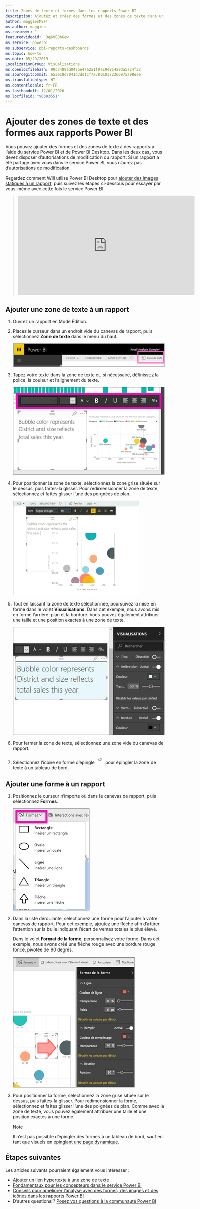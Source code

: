 ```yaml
---
title: Zones de texte et formes dans les rapports Power BI
description: Ajoutez et créez des formes et des zones de texte dans un rapport à l’aide du service Microsoft Power BI.
author: maggiesMSFT
ms.author: maggies
ms.reviewer: ''
featuredvideoid: _3q6VEBhGew
ms.service: powerbi
ms.subservice: pbi-reports-dashboards
ms.topic: how-to
ms.date: 05/29/2019
LocalizationGroup: Visualizations
ms.openlocfilehash: 90c7489ad047be47a2a1f9ac9e814a9da5724f32
ms.sourcegitcommit: 653e18d7041d3dd1cf7a38010372366975a98eae
ms.translationtype: HT
ms.contentlocale: fr-FR
ms.lasthandoff: 12/01/2020
ms.locfileid: "96393551"
---
```

# <a name="add-text-boxes-and-shapes-to-power-bi-reports"></a>Ajouter des zones de texte et des formes aux rapports Power BI
Vous pouvez ajouter des formes et des zones de texte à des rapports à l’aide du service Power BI et de Power BI Desktop. Dans les deux cas, vous devez disposer d’autorisations de modification du rapport. Si un rapport a été partagé avec vous dans le service Power BI, vous n’aurez pas d’autorisations de modification. 

Regardez comment Will utilise Power BI Desktop pour [ajouter des images statiques à un rapport](/learn/modules/visuals-in-power-bi/12-formatting), puis suivez les étapes ci-dessous pour essayer par vous-même avec cette fois le service Power BI.
> 
> <iframe width="560" height="315" src="https://www.youtube.com/embed/_3q6VEBhGew" frameborder="0" allowfullscreen></iframe>
> 

## <a name="add-a-text-box-to-a-report"></a>Ajouter une zone de texte à un rapport
1. Ouvrez un rapport en Mode Édition.

2. Placez le curseur dans un endroit vide du canevas de rapport, puis sélectionnez **Zone de texte** dans le menu du haut.
   
   ![Sélectionner Zone de texte](media/power-bi-reports-add-text-and-shapes/pbi_textbox.png)
3. Tapez votre texte dans la zone de texte et, si nécessaire, définissez la police, la couleur et l’alignement du texte. 
   
   ![Entrer du texte](media/power-bi-reports-add-text-and-shapes/pbi_textbox2new.png)
4. Pour positionner la zone de texte, sélectionnez la zone grise située sur le dessus, puis faites-la glisser. Pour redimensionner la zone de texte, sélectionnez et faites glisser l’une des poignées de plan. 
   
   ![Positionner la zone de texte](media/power-bi-reports-add-text-and-shapes/textboxsmaller.gif)

5. Tout en laissant la zone de texte sélectionnée, poursuivez la mise en forme dans le volet **Visualisations**. Dans cet exemple, nous avons mis en forme l’arrière-plan et la bordure. Vous pouvez également attribuer une taille et une position exactes à une zone de texte.  

   ![Mise en forme de la zone de texte](media/power-bi-reports-add-text-and-shapes/power-bi-borders.png)

6. Pour fermer la zone de texte, sélectionnez une zone vide du canevas de rapport. 

7. Sélectionnez l’icône en forme d’épingle  ![icône en forme d’épingle](media/power-bi-reports-add-text-and-shapes/pbi_pintile.png) pour épingler la zone de texte à un tableau de bord. 

## <a name="add-a-shape-to-a-report"></a>Ajouter une forme à un rapport
1. Positionnez le curseur n’importe où dans le canevas de rapport, puis sélectionnez **Formes**.
   
   ![Sélectionner les formes](media/power-bi-reports-add-text-and-shapes/power-bi-shapes.png)
2. Dans la liste déroulante, sélectionnez une forme pour l’ajouter à votre canevas de rapport. Pour cet exemple, ajoutez une flèche afin d’attirer l’attention sur la bulle indiquant l’écart de ventes totales le plus élevé. 
   
   Dans le volet **Format de la forme**, personnalisez votre forme. Dans cet exemple, nous avons créé une flèche rouge avec une bordure rouge foncé, pivotée de 90 degrés.
   
   ![Personnaliser la forme](media/power-bi-reports-add-text-and-shapes/power-bi-arrrow.png)
3. Pour positionner la forme, sélectionnez la zone grise située sur le dessus, puis faites-la glisser. Pour redimensionner la forme, sélectionnez et faites glisser l’une des poignées de plan. Comme avec la zone de texte, vous pouvez également attribuer une taille et une position exactes à une forme.

   > [!NOTE]
   > Il n’est pas possible d’épingler des formes à un tableau de bord, sauf en tant que visuels en [épinglant une page dynamique](service-dashboard-pin-live-tile-from-report.md). 
   > 
   > 

## <a name="next-steps"></a>Étapes suivantes

Les articles suivants pourraient également vous intéresser :

* [Ajouter un lien hypertexte à une zone de texte](service-add-hyperlink-to-text-box.md)
* [Fondamentaux pour les concepteurs dans le service Power BI](../fundamentals/service-basic-concepts.md)
* [Conseils pour améliorer l’analyse avec des formes, des images et des icônes dans les rapports Power BI](../guidance/report-tips-shapes-images-icons.md)
* D’autres questions ? [Posez vos questions à la communauté Power BI](https://community.powerbi.com/)
